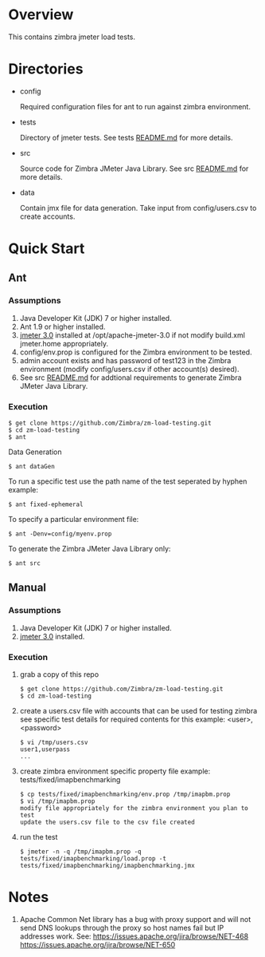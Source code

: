# Overview

This contains zimbra jmeter load tests.

# Directories

* config

  Required configuration files for ant to run against zimbra environment.

* tests

  Directory of jmeter tests. See tests [README.md](tests/README.md) for more details.

* src

  Source code for Zimbra JMeter Java Library. See src [README.md](src/README.md) for more details.

* data

  Contain jmx file for data generation. Take input from config/users.csv to create accounts.

# Quick Start

## Ant

### Assumptions

1. Java Developer Kit (JDK) 7 or higher installed.
2. Ant 1.9 or higher installed.
3. [jmeter 3.0](https://archive.apache.org/dist/jmeter/binaries/) installed at /opt/apache-jmeter-3.0 if not modify build.xml jmeter.home appropriately.
4. config/env.prop is configured for the Zimbra environment to be tested.
5. admin account exists and has password of test123 in the Zimbra environment (modify config/users.csv if other account(s) desired).
6. See src [README.md](src/README.md) for addtional requirements to generate Zimbra JMeter Java Library.

### Execution

```
$ get clone https://github.com/Zimbra/zm-load-testing.git
$ cd zm-load-testing
$ ant
```

Data Generation

```
$ ant dataGen
```

To run a specific test use the path name of the test seperated by hyphen example:

```
$ ant fixed-ephemeral
```

To specify a particular environment file:

```
$ ant -Denv=config/myenv.prop
```

To generate the Zimbra JMeter Java Library only:

```
$ ant src
```

## Manual

### Assumptions

1. Java Developer Kit (JDK) 7 or higher installed.
2. [jmeter 3.0](https://archive.apache.org/dist/jmeter/binaries/) installed.

### Execution

1. grab a copy of this repo

   ```
   $ get clone https://github.com/Zimbra/zm-load-testing.git
   $ cd zm-load-testing
   ```

2. create a users.csv file with accounts that can be used for testing zimbra
   see specific test details for required contents for this example:
   &lt;user&gt;,&lt;password&gt;

   ```
   $ vi /tmp/users.csv
   user1,userpass
   ...
   ```

3. create zimbra environment specific property file
   example: tests/fixed/imapbenchmarking

   ```
   $ cp tests/fixed/imapbenchmarking/env.prop /tmp/imapbm.prop
   $ vi /tmp/imapbm.prop
   modify file appropriately for the zimbra environment you plan to test
   update the users.csv file to the csv file created
   ```

4. run the test

   ```
   $ jmeter -n -q /tmp/imapbm.prop -q tests/fixed/imapbenchmarking/load.prop -t tests/fixed/imapbenchmarking/imapbenchmarking.jmx
   ```

# Notes

1. Apache Common Net library has a bug with proxy support and will not send DNS lookups through the proxy so host names fail but IP addresses work. See: https://issues.apache.org/jira/browse/NET-468 https://issues.apache.org/jira/browse/NET-650
